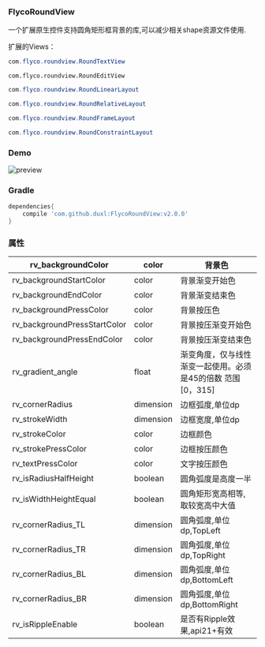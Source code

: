 ### FlycoRoundView

一个扩展原生控件支持圆角矩形框背景的库,可以减少相关shape资源文件使用.

扩展的Views：

```java
com.flyco.roundview.RoundTextView
```

```
com.flyco.roundview.RoundEditView
```

```java
com.flyco.roundview.RoundLinearLayout
```

```java
com.flyco.roundview.RoundRelativeLayout
```

```java
com.flyco.roundview.RoundFrameLayout
```

```java
com.flyco.roundview.RoundConstraintLayout
```



### Demo

![preview](https://github.com/duxl/FlycoRoundView/blob/master/preview.gif)

### Gradle

```groovy
dependencies{
    compile 'com.github.duxl:FlycoRoundView:v2.0.0'
}
```

### 属性

| rv_backgroundColor           | color     | 背景色                                                      |
| ---------------------------- | --------- | ----------------------------------------------------------- |
| rv_backgroundStartColor      | color     | 背景渐变开始色                                              |
| rv_backgroundEndColor        | color     | 背景渐变结束色                                              |
| rv_backgroundPressColor      | color     | 背景按压色                                                  |
| rv_backgroundPressStartColor | color     | 背景按压渐变开始色                                          |
| rv_backgroundPressEndColor   | color     | 背景按压渐变结束色                                          |
| rv_gradient_angle            | float     | 渐变角度，仅与线性渐变一起使用。必须是45的倍数 范围[0，315] |
| rv_cornerRadius              | dimension | 边框弧度,单位dp                                             |
| rv_strokeWidth               | dimension | 边框宽度,单位dp                                             |
| rv_strokeColor               | color     | 边框颜色                                                    |
| rv_strokePressColor          | color     | 边框按压颜色                                                |
| rv_textPressColor            | color     | 文字按压颜色                                                |
| rv_isRadiusHalfHeight        | boolean   | 圆角弧度是高度一半                                          |
| rv_isWidthHeightEqual        | boolean   | 圆角矩形宽高相等,取较宽高中大值                             |
| rv_cornerRadius_TL           | dimension | 圆角弧度,单位dp,TopLeft                                     |
| rv_cornerRadius_TR           | dimension | 圆角弧度,单位dp,TopRight                                    |
| rv_cornerRadius_BL           | dimension | 圆角弧度,单位dp,BottomLeft                                  |
| rv_cornerRadius_BR           | dimension | 圆角弧度,单位dp,BottomRight                                 |
| rv_isRippleEnable            | boolean   | 是否有Ripple效果,api21+有效                                 |



